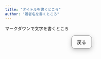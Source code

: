 ```yaml
---
title: "タイトルを書くところ"
author: "著者名を書くところ"
---
```


<div style="width:100%; max-width:900px; margin-left:auto; margin-right:auto; padding: 0px auto;">

マークダウンで文字を書くところ

</div>

<a href="../" style="text-decoration: none;">
  <div style="padding: 10px; border-radius: 10px; border: 1px solid gray; box-shadow: 0px 5px 15px 0px rgba(81, 81, 81, 0.35); width: 45px; margin: auto; font-size: 15px; color: black; text-align: center;">戻る</div>
</a>
